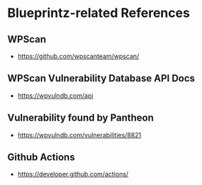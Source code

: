 # Blueprintz-related References

## WPScan
- https://github.com/wpscanteam/wpscan/

## WPScan Vulnerability Database API Docs
- https://wpvulndb.com/api

## Vulnerability found by Pantheon
- https://wpvulndb.com/vulnerabilities/8821


## Github Actions
- https://developer.github.com/actions/